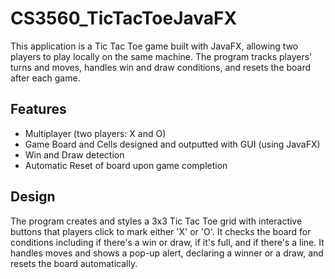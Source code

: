 # CS3560_TicTacToeJavaFX
This application is a Tic Tac Toe game built with JavaFX, allowing two players to play locally on the same machine. 
The program tracks players' turns and moves, handles win and draw conditions, and resets the board after each game.

## Features
- Multiplayer (two players: X and O)
- Game Board and Cells designed and outputted with GUI (using JavaFX)
- Win and Draw detection
- Automatic Reset of board upon game completion

## Design
The program creates and styles a 3x3 Tic Tac Toe grid with interactive buttons that players click to mark either 'X' 
or 'O'. It checks the board for conditions including if there's a win or draw, if it's full, and if there's a line. 
It handles moves and shows a pop-up alert, declaring a winner or a draw, and resets the board automatically.
